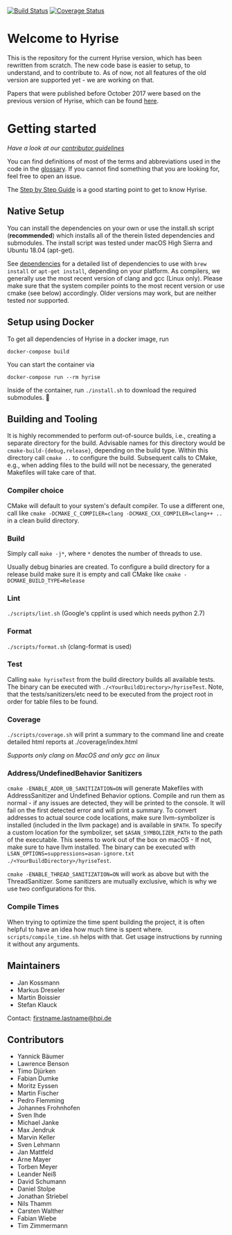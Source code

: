 [![Build Status](https://ares.epic.hpi.uni-potsdam.de/jenkins/buildStatus/icon?job=Hyrise/hyrise/master)](https://ares.epic.hpi.uni-potsdam.de/jenkins/blue/organizations/jenkins/Hyrise%2Fhyrise/activity)
[![Coverage Status](https://hyrise-coverage-badge.herokuapp.com/coverage_badge.svg)](https://ares.epic.hpi.uni-potsdam.de/jenkins/job/Hyrise/job/hyrise/job/master/lastStableBuild/RCov_20Report/)

# Welcome to Hyrise

This is the repository for the current Hyrise version, which has been rewritten from scratch. The new code base is easier to setup, to understand, and to contribute to. As of now, not all features of the old version are supported yet - we are working on that.

Papers that were published before October 2017 were based on the previous version of Hyrise, which can be found [here](https://github.com/hyrise/hyrise-v1).

# Getting started

*Have a look at our [contributor guidelines](CONTRIBUTING.md)*

You can find definitions of most of the terms and abbreviations used in the code in the [glossary](GLOSSARY.md). If you cannot find something that you are looking for, feel free to open an issue.

The [Step by Step Guide](https://github.com/hyrise/hyrise/wiki/Step-by-Step-Guide) is a good starting point to get to know Hyrise.

## Native Setup
You can install the dependencies on your own or use the install.sh script (**recommended**) which installs all of the therein listed dependencies and submodules.
The install script was tested under macOS High Sierra and Ubuntu 18.04 (apt-get).

See [dependencies](DEPENDENCIES.md) for a detailed list of dependencies to use with `brew install` or `apt-get install`, depending on your platform. As compilers, we generally use the most recent version of clang and gcc (Linux only). Please make sure that the system compiler points to the most recent version or use cmake (see below) accordingly.
Older versions may work, but are neither tested nor supported.

## Setup using Docker
To get all dependencies of Hyrise in a docker image, run
```
docker-compose build
```

You can start the container via
```
docker-compose run --rm hyrise
```

Inside of the container, run `./install.sh` to download the required submodules.
:whale:

## Building and Tooling
It is highly recommended to perform out-of-source builds, i.e., creating a separate directory for the build.
Advisable names for this directory would be `cmake-build-{debug,release}`, depending on the build type.
Within this directory call `cmake ..` to configure the build.
Subsequent calls to CMake, e.g., when adding files to the build will not be necessary, the generated Makefiles will take care of that.

### Compiler choice
CMake will default to your system's default compiler.
To use a different one, call like `cmake -DCMAKE_C_COMPILER=clang -DCMAKE_CXX_COMPILER=clang++ ..` in a clean build directory.

### Build
Simply call `make -j*`, where `*` denotes the number of threads to use.

Usually debug binaries are created.
To configure a build directory for a release build make sure it is empty and call CMake like `cmake -DCMAKE_BUILD_TYPE=Release`

### Lint
`./scripts/lint.sh` (Google's cpplint is used which needs python 2.7)

### Format
`./scripts/format.sh` (clang-format is used)

### Test
Calling `make hyriseTest` from the build directory builds all available tests.
The binary can be executed with `./<YourBuildDirectory>/hyriseTest`.
Note, that the tests/sanitizers/etc need to be executed from the project root in order for table files to be found.

### Coverage
`./scripts/coverage.sh` will print a summary to the command line and create detailed html reports at ./coverage/index.html

*Supports only clang on MacOS and only gcc on linux*

### Address/UndefinedBehavior Sanitizers
`cmake -ENABLE_ADDR_UB_SANITIZATION=ON` will generate Makefiles with AddressSanitizer and Undefined Behavior options.
Compile and run them as normal - if any issues are detected, they will be printed to the console.
It will fail on the first detected error and will print a summary.
To convert addresses to actual source code locations, make sure llvm-symbolizer is installed (included in the llvm package) and is available in `$PATH`.
To specify a custom location for the symbolizer, set `$ASAN_SYMBOLIZER_PATH` to the path of the executable.
This seems to work out of the box on macOS - If not, make sure to have llvm installed.
The binary can be executed with `LSAN_OPTIONS=suppressions=asan-ignore.txt ./<YourBuildDirectory>/hyriseTest`.

`cmake -ENABLE_THREAD_SANITIZATION=ON` will work as above but with the ThreadSanitizer. Some sanitizers are mutually exclusive, which is why we use two configurations for this.

### Compile Times
When trying to optimize the time spent building the project, it is often helpful to have an idea how much time is spent where.
`scripts/compile_time.sh` helps with that. Get usage instructions by running it without any arguments.

## Maintainers

- Jan Kossmann
- Markus Dreseler
- Martin Boissier
- Stefan Klauck


Contact: firstname.lastname@hpi.de

## Contributors

-	Yannick  Bäumer
-	Lawrence Benson
-	Timo     Djürken
-	Fabian   Dumke
-	Moritz   Eyssen
-	Martin   Fischer
-	Pedro    Flemming
-	Johannes Frohnhofen
-	Sven     Ihde
-	Michael  Janke
-	Max      Jendruk
-	Marvin   Keller
-	Sven     Lehmann
-	Jan      Mattfeld
-	Arne     Mayer
-	Torben   Meyer
-	Leander  Neiß
-	David    Schumann
-	Daniel   Stolpe
-	Jonathan Striebel
-	Nils     Thamm
-	Carsten  Walther
-	Fabian   Wiebe
-	Tim      Zimmermann
